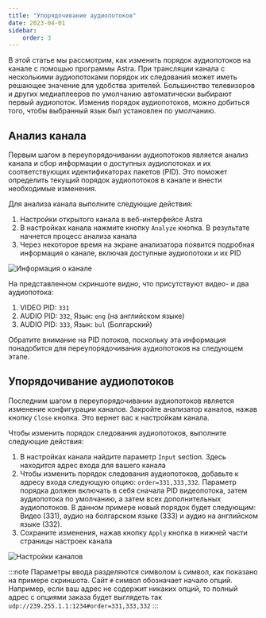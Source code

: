 ```yaml
---
title: "Упорядочивание аудиопотоков"
date: 2023-04-01
sidebar:
    order: 3
---
```


В этой статье мы рассмотрим, как изменить порядок аудиопотоков на канале с помощью программы Astra. При трансляции канала с несколькими аудиопотоками порядок их следования может иметь решающее значение для удобства зрителей. Большинство телевизоров и других медиаплееров по умолчанию автоматически выбирают первый аудиопоток. Изменив порядок аудиопотоков, можно добиться того, чтобы выбранный язык был установлен по умолчанию.

## Анализ канала[](/ru/astra/processing/mpegts/order#analyze-channel)

Первым шагом в переупорядочивании аудиопотоков является анализ канала и сбор информации о доступных аудиопотоках и их соответствующих идентификаторах пакетов (PID). Это поможет определить текущий порядок аудиопотоков в канале и внести необходимые изменения.

Для анализа канала выполните следующие действия:

1. Настройки открытого канала в веб-интерфейсе Astra
2. В настройках канала нажмите кнопку `Analyze` кнопка. В результате начнется процесс анализа канала
3. Через некоторое время на экране анализатора появится подробная информация о канале, включая доступные аудиопотоки и их PID

![Информация о канале](https://cdn.cesbo.com/help/astra/processing/utilities/order/analyze.png)

На представленном скриншоте видно, что присутствуют видео- и два аудиопотока:

1. VIDEO PID: `331`
2. AUDIO PID: `332`, Язык: `eng` (на английском языке)
3. AUDIO PID: `333`, Язык: `bul` (Болгарский)

Обратите внимание на PID потоков, поскольку эта информация понадобится для переупорядочивания аудиопотоков на следующем этапе.

## Упорядочивание аудиопотоков[](/ru/astra/processing/mpegts/order#reorder-audio-streams)

Последним шагом в переупорядочивании аудиопотоков является изменение конфигурации каналов. Закройте анализатор каналов, нажав кнопку `Close` кнопка. Это вернет вас к настройкам канала.

Чтобы изменить порядок следования аудиопотоков, выполните следующие действия:

1. В настройках канала найдите параметр `Input` section. Здесь находится адрес входа для вашего канала
2. Чтобы изменить порядок следования аудиопотоков, добавьте к адресу входа следующую опцию: `order=331,333,332`. Параметр порядка должен включать в себя сначала PID видеопотока, затем аудиопотока по умолчанию, а затем всех дополнительных аудиопотоков. В данном примере новый порядок будет следующим: Видео (331), аудио на болгарском языке (333) и аудио на английском языке (332).
3. Сохраните изменения, нажав кнопку `Apply` кнопка в нижней части страницы настроек канала

![Настройки каналов](https://cdn.cesbo.com/help/astra/processing/utilities/order/channel-settings.png)

:::note Параметры ввода разделяются символом `&` символ, как показано на примере скриншота. Сайт `#` символ обозначает начало опций. Например, если ваш адрес не содержит никаких опций, то полный адрес с опциями заказа будет выглядеть так `udp://239.255.1.1:1234#order=331,333,332`
:::
